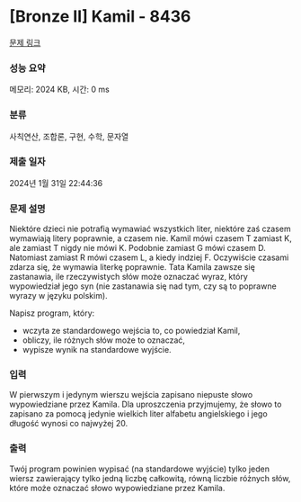 # [Bronze II] Kamil - 8436 

[문제 링크](https://www.acmicpc.net/problem/8436) 

### 성능 요약

메모리: 2024 KB, 시간: 0 ms

### 분류

사칙연산, 조합론, 구현, 수학, 문자열

### 제출 일자

2024년 1월 31일 22:44:36

### 문제 설명

<p>Niektóre dzieci nie potrafią wymawiać wszystkich liter, niektóre zaś czasem wymawiają litery poprawnie, a czasem nie. Kamil mówi czasem T zamiast K, ale zamiast T nigdy nie mówi K. Podobnie zamiast G mówi czasem D. Natomiast zamiast R mówi czasem L, a kiedy indziej F. Oczywiście czasami zdarza się, że wymawia literkę poprawnie. Tata Kamila zawsze się zastanawia, ile rzeczywistych słów może oznaczać wyraz, który wypowiedział jego syn (nie zastanawia się nad tym, czy są to poprawne wyrazy w języku polskim).</p>

<p>Napisz program, który:</p>

<ul>
	<li>wczyta ze standardowego wejścia to, co powiedział Kamil,</li>
	<li>obliczy, ile różnych słów może to oznaczać,</li>
	<li>wypisze wynik na standardowe wyjście.</li>
</ul>

### 입력 

 <p>W pierwszym i jedynym wierszu wejścia zapisano niepuste słowo wypowiedziane przez Kamila. Dla uproszczenia przyjmujemy, że słowo to zapisano za pomocą jedynie wielkich liter alfabetu angielskiego i jego długość wynosi co najwyżej 20.</p>

### 출력 

 <p>Twój program powinien wypisać (na standardowe wyjście) tylko jeden wiersz zawierający tylko jedną liczbę całkowitą, równą liczbie różnych słów, które może oznaczać słowo wypowiedziane przez Kamila.</p>

